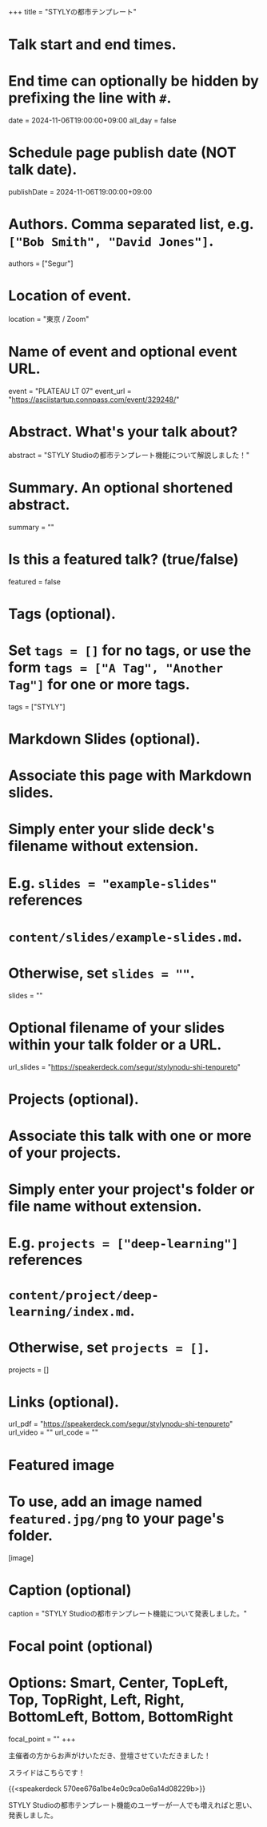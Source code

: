 +++
title = "STYLYの都市テンプレート"

# Talk start and end times.
#   End time can optionally be hidden by prefixing the line with `#`.
date = 2024-11-06T19:00:00+09:00
all_day = false

# Schedule page publish date (NOT talk date).
publishDate = 2024-11-06T19:00:00+09:00

# Authors. Comma separated list, e.g. `["Bob Smith", "David Jones"]`.
authors = ["Segur"]

# Location of event.
location = "東京 / Zoom"

# Name of event and optional event URL.
event = "PLATEAU LT 07"
event_url = "https://asciistartup.connpass.com/event/329248/"

# Abstract. What's your talk about?
abstract = "STYLY Studioの都市テンプレート機能について解説しました！"

# Summary. An optional shortened abstract.
summary = ""

# Is this a featured talk? (true/false)
featured = false

# Tags (optional).
#   Set `tags = []` for no tags, or use the form `tags = ["A Tag", "Another Tag"]` for one or more tags.
tags = ["STYLY"]

# Markdown Slides (optional).
#   Associate this page with Markdown slides.
#   Simply enter your slide deck's filename without extension.
#   E.g. `slides = "example-slides"` references 
#   `content/slides/example-slides.md`.
#   Otherwise, set `slides = ""`.
slides = ""

# Optional filename of your slides within your talk folder or a URL.
url_slides = "https://speakerdeck.com/segur/stylynodu-shi-tenpureto"

# Projects (optional).
#   Associate this talk with one or more of your projects.
#   Simply enter your project's folder or file name without extension.
#   E.g. `projects = ["deep-learning"]` references 
#   `content/project/deep-learning/index.md`.
#   Otherwise, set `projects = []`.
projects = []

# Links (optional).
url_pdf = "https://speakerdeck.com/segur/stylynodu-shi-tenpureto"
url_video = ""
url_code = ""

# Featured image
# To use, add an image named `featured.jpg/png` to your page's folder. 
[image]
  # Caption (optional)
  caption = "STYLY Studioの都市テンプレート機能について発表しました。"

  # Focal point (optional)
  # Options: Smart, Center, TopLeft, Top, TopRight, Left, Right, BottomLeft, Bottom, BottomRight
  focal_point = ""
+++

主催者の方からお声がけいただき、登壇させていただきました！

スライドはこちらです！

{{<speakerdeck 570ee676a1be4e0c9ca0e6a14d08229b>}}

STYLY Studioの都市テンプレート機能のユーザーが一人でも増えればと思い、発表しました。
